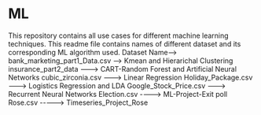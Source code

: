 # ML
This repository contains all use cases for different machine learning techniques. This readme file contains names of different dataset and its corresponding ML algorithm used.  Dataset Name-->  bank_marketing_part1_Data.csv --> Kmean and Hierarichal Clustering  insurance_part2_data ---> CART-Random Forest and Artificial Neural Networks  cubic_zirconia.csv ---> Linear Regression  Holiday_Package.csv ---> Logistics Regression and LDA  Google_Stock_Price.csv ---> Recurrent Neural Networks  Election.csv ----> ML-Project-Exit poll  Rose.csv -----> Timeseries_Project_Rose
